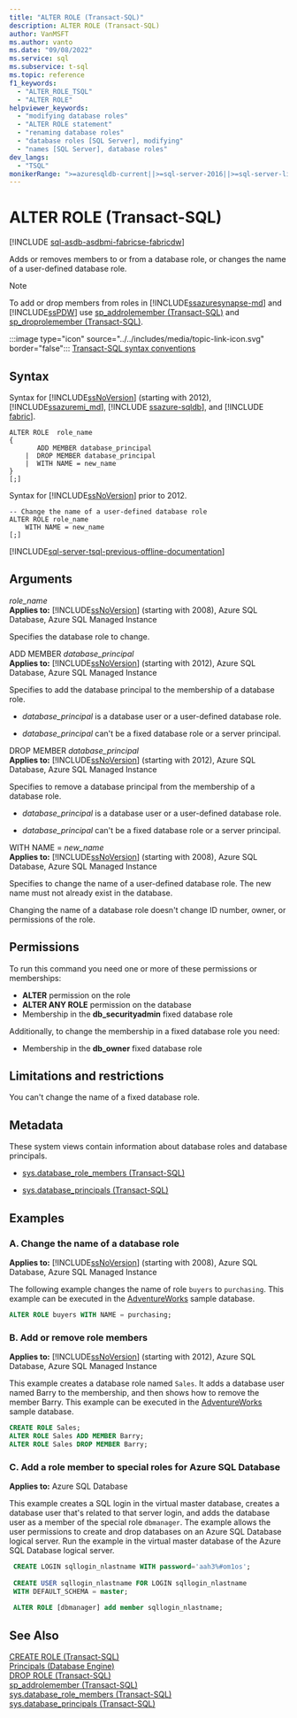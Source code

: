 ```yaml
---
title: "ALTER ROLE (Transact-SQL)"
description: ALTER ROLE (Transact-SQL)
author: VanMSFT
ms.author: vanto
ms.date: "09/08/2022"
ms.service: sql
ms.subservice: t-sql
ms.topic: reference
f1_keywords:
  - "ALTER_ROLE_TSQL"
  - "ALTER ROLE"
helpviewer_keywords:
  - "modifying database roles"
  - "ALTER ROLE statement"
  - "renaming database roles"
  - "database roles [SQL Server], modifying"
  - "names [SQL Server], database roles"
dev_langs:
  - "TSQL"
monikerRange: ">=azuresqldb-current||>=sql-server-2016||>=sql-server-linux-2017||=azuresqldb-mi-current||=fabric"
---
```

# ALTER ROLE (Transact-SQL)
[!INCLUDE [sql-asdb-asdbmi-fabricse-fabricdw](../../includes/applies-to-version/sql-asdb-asdbmi-fabricse-fabricdw.md)]

  Adds or removes members to or from a database role, or changes the name of a user-defined database role.  
  
> [!NOTE]  
>  To add or drop members from roles in [!INCLUDE[ssazuresynapse-md](../../includes/ssazuresynapse-md.md)] and [!INCLUDE[ssPDW](../../includes/sspdw-md.md)] use [sp_addrolemember &#40;Transact-SQL&#41;](../../relational-databases/system-stored-procedures/sp-addrolemember-transact-sql.md) and [sp_droprolemember &#40;Transact-SQL&#41;](../../relational-databases/system-stored-procedures/sp-droprolemember-transact-sql.md).  
  
 :::image type="icon" source="../../includes/media/topic-link-icon.svg" border="false"::: [Transact-SQL syntax conventions](../../t-sql/language-elements/transact-sql-syntax-conventions-transact-sql.md)  
  
## Syntax  
  
Syntax for [!INCLUDE[ssNoVersion](../../includes/ssnoversion-md.md)] (starting with 2012), [!INCLUDE[ssazuremi_md](../../includes/ssazuremi_md.md)], [!INCLUDE [ssazure-sqldb](../../includes/ssazure-sqldb.md)], and [!INCLUDE [fabric](../../includes/fabric.md)].

```syntaxsql 
ALTER ROLE  role_name  
{  
       ADD MEMBER database_principal  
    |  DROP MEMBER database_principal  
    |  WITH NAME = new_name  
}  
[;]  
```
  
Syntax for [!INCLUDE[ssNoVersion](../../includes/ssnoversion-md.md)] prior to 2012.

```syntaxsql 
-- Change the name of a user-defined database role  
ALTER ROLE role_name   
    WITH NAME = new_name  
[;]  
```  
  
[!INCLUDE[sql-server-tsql-previous-offline-documentation](../../includes/sql-server-tsql-previous-offline-documentation.md)]

## Arguments
 *role_name*  
 **Applies to:** [!INCLUDE[ssNoVersion](../../includes/ssnoversion-md.md)] (starting with 2008), Azure SQL Database, Azure SQL Managed Instance  
  
 Specifies the database role to change.  
  
 ADD MEMBER *database_principal*  
 **Applies to:** [!INCLUDE[ssNoVersion](../../includes/ssnoversion-md.md)] (starting with 2012), Azure SQL Database, Azure SQL Managed Instance 
  
 Specifies to add the database principal to the membership of a database role.  
  
-   *database_principal* is a database user or a user-defined database role.  
  
-   *database_principal* can't be a fixed database role or a server principal.  
  
DROP MEMBER *database_principal*  
 **Applies to:** [!INCLUDE[ssNoVersion](../../includes/ssnoversion-md.md)] (starting with 2012), Azure SQL Database, Azure SQL Managed Instance  
  
 Specifies to remove a database principal from the membership of a database role.  
  
-   *database_principal* is a database user or a user-defined database role.  
  
-   *database_principal* can't be a fixed database role or a server principal.  
  
WITH NAME = *new_name*  
 **Applies to:** [!INCLUDE[ssNoVersion](../../includes/ssnoversion-md.md)] (starting with 2008), Azure SQL Database, Azure SQL Managed Instance  
  
 Specifies to change the name of a user-defined database role. The new name must not already exist in the database.  
  
 Changing the name of a database role doesn't change ID number, owner, or permissions of the role.  
  
## Permissions  
 To run this command you need one or more of these permissions or memberships:  
  
-   **ALTER** permission on the role  
-   **ALTER ANY ROLE** permission on the database  
-   Membership in the **db_securityadmin** fixed database role  
  
Additionally, to change the membership in a fixed database role you need:  
  
-   Membership in the **db_owner** fixed database role  
  
## Limitations and restrictions  
 You can't change the name of a fixed database role.  
  
## Metadata  
 These system views contain information about database roles and database principals.  
  
-   [sys.database_role_members &#40;Transact-SQL&#41;](../../relational-databases/system-catalog-views/sys-database-role-members-transact-sql.md)  
  
-   [sys.database_principals &#40;Transact-SQL&#41;](../../relational-databases/system-catalog-views/sys-database-principals-transact-sql.md)  
  
## Examples  
  
### A. Change the name of a database role  
 **Applies to:** [!INCLUDE[ssNoVersion](../../includes/ssnoversion-md.md)] (starting with 2008), Azure SQL Database, Azure SQL Managed Instance  
  
 The following example changes the name of role `buyers` to `purchasing`.   This example can be executed in the [AdventureWorks](../../samples/adventureworks-install-configure.md) sample database.
  
```sql  
ALTER ROLE buyers WITH NAME = purchasing;  
```  
  
### B. Add or remove role members  
 **Applies to:** [!INCLUDE[ssNoVersion](../../includes/ssnoversion-md.md)] (starting with 2012), Azure SQL Database, Azure SQL Managed Instance  
  
 This example creates a database role named `Sales`. It adds a database user named Barry to the membership, and then shows how to remove the member Barry.   This example can be executed in the [AdventureWorks](../../samples/adventureworks-install-configure.md) sample database.
  
```sql  
CREATE ROLE Sales;  
ALTER ROLE Sales ADD MEMBER Barry;  
ALTER ROLE Sales DROP MEMBER Barry;  
```  

### C. Add a role member to special roles for Azure SQL Database
 **Applies to:** Azure SQL Database
  
This example creates a SQL login in the virtual master database, creates a database user that's related to that server login, and adds the database user as a member of the special role `dbmanager`. The example allows the user permissions to create and drop databases on an Azure SQL Database logical server. Run the example in the virtual master database of the Azure SQL Database logical server.

  
```sql  
 CREATE LOGIN sqllogin_nlastname WITH password='aah3%#om1os';
    
 CREATE USER sqllogin_nlastname FOR LOGIN sqllogin_nlastname 
 WITH DEFAULT_SCHEMA = master;
    
 ALTER ROLE [dbmanager] add member sqllogin_nlastname;
```  
  
## See Also  
 [CREATE ROLE &#40;Transact-SQL&#41;](../../t-sql/statements/create-role-transact-sql.md)   
 [Principals &#40;Database Engine&#41;](../../relational-databases/security/authentication-access/principals-database-engine.md)   
 [DROP ROLE &#40;Transact-SQL&#41;](../../t-sql/statements/drop-role-transact-sql.md)   
 [sp_addrolemember &#40;Transact-SQL&#41;](../../relational-databases/system-stored-procedures/sp-addrolemember-transact-sql.md)   
 [sys.database_role_members &#40;Transact-SQL&#41;](../../relational-databases/system-catalog-views/sys-database-role-members-transact-sql.md)   
 [sys.database_principals &#40;Transact-SQL&#41;](../../relational-databases/system-catalog-views/sys-database-principals-transact-sql.md)
